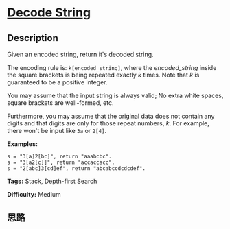 # [Decode String][title]

## Description

Given an encoded string, return it's decoded string.

The encoding rule is: `k[encoded_string]`, where the _encoded_string_ inside
the square brackets is being repeated exactly _k_ times. Note that _k_ is
guaranteed to be a positive integer.

You may assume that the input string is always valid; No extra white spaces,
square brackets are well-formed, etc.

Furthermore, you may assume that the original data does not contain any digits
and that digits are only for those repeat numbers, _k_. For example, there
won't be input like `3a` or `2[4]`.

**Examples:**
            s = "3[a]2[bc]", return "aaabcbc".    s = "3[a2[c]]", return "accaccacc".    s = "2[abc]3[cd]ef", return "abcabccdcdcdef".    


**Tags:** Stack, Depth-first Search

**Difficulty:** Medium

## 思路

[title]: https://leetcode.com/problems/decode-string
